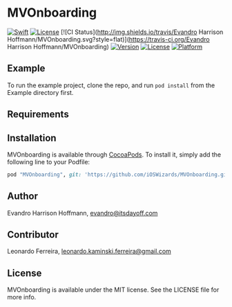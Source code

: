 # MVOnboarding

<a href="https://swift.org"><img src="https://img.shields.io/badge/Swift-3.0-orange.svg?style=flat" alt="Swift" /></a>
<a href="https://tldrlegal.com/license/mit-license"><img src="https://img.shields.io/badge/License-MIT-blue.svg?style=flat" alt="License" /></a>
[![CI Status](http://img.shields.io/travis/Evandro Harrison Hoffmann/MVOnboarding.svg?style=flat)](https://travis-ci.org/Evandro Harrison Hoffmann/MVOnboarding)
[![Version](https://img.shields.io/cocoapods/v/MVOnboarding.svg?style=flat)](http://cocoapods.org/pods/MVOnboarding)
[![License](https://img.shields.io/cocoapods/l/MVOnboarding.svg?style=flat)](http://cocoapods.org/pods/MVOnboarding)
[![Platform](https://img.shields.io/cocoapods/p/MVOnboarding.svg?style=flat)](http://cocoapods.org/pods/MVOnboarding)

## Example

To run the example project, clone the repo, and run `pod install` from the Example directory first.

## Requirements

## Installation

MVOnboarding is available through [CocoaPods](http://cocoapods.org). To install
it, simply add the following line to your Podfile:

```ruby
pod "MVOnboarding", git: 'https://github.com/iOSWizards/MVOnboarding.git', tag: '0.1.6'
```

## Author

Evandro Harrison Hoffmann, evandro@itsdayoff.com

## Contributor

Leonardo Ferreira, leonardo.kaminski.ferreira@gmail.com

## License

MVOnboarding is available under the MIT license. See the LICENSE file for more info.
